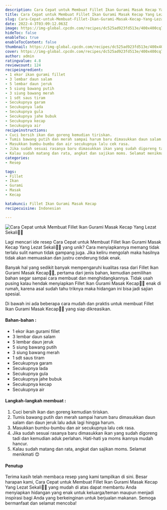 ```yaml
---
description: Cara Cepat untuk Membuat Fillet Ikan Gurami Masak Kecap Yang Lezat Sekali"
title: Cara Cepat untuk Membuat Fillet Ikan Gurami Masak Kecap Yang Lezat Sekali
slug: Cara-Cepat-untuk-Membuat-Fillet-Ikan-Gurami-Masak-Kecap-Yang-Lezat-Sekali
date: 2022-4-3T03:09:12.063Z
image: https://img-global.cpcdn.com/recipes/dc525ad923fd513e/400x400cq70/photo.jpg
hideToc: false
enableToc: true
enableTocContent: false
thumbnail: https://img-global.cpcdn.com/recipes/dc525ad923fd513e/400x400cq70/photo.jpg
cover: https://img-global.cpcdn.com/recipes/dc525ad923fd513e/400x400cq70/photo.jpg
author: admin
ratingvalue: 4.8
reviewcount: 124
recipeingredient:
- 1 ekor ikan gurami fillet
- 3 lembar daun salam
- 5 lembar daun jeruk
- 5 siung bawang putih
- 3 siung bawang merah
- 1 sdt saus tiram
- Secukupnya garam
- Secukupnya lada
- Secukupnya gula
- Secukupnya jahe bubuk
- Secukupnya kecap
- Secukupnya air
recipeinstructions:
- Cuci bersih ikan dan goreng kemudian tiriskan.
- Tumis bawang putih dan merah sampai harum baru dimasukkan daun salam dan daun jeruk lalu aduk lagi hingga harum.
- Masukkan bumbu-bumbu dan air secukupnya lalu cek rasa.
- Jika sudah sesuai rasanya baru dimasukkan ikan yang sudah digoreng tadi dan kemudian aduk perlahan. Hati-hati ya moms ikannya mudah hancur.
- Kalau sudah matang dan rata, angkat dan sajikan moms. Selamat menikmati 😊
categories:
- Resep

tags:
- Fillet
- Ikan
- Gurami
- Masak
- Kecap

katakunci: Fillet Ikan Gurami Masak Kecap
recipecuisine: Indonesian

---
```


![Cara Cepat untuk Membuat Fillet Ikan Gurami Masak Kecap Yang Lezat Sekali👩‍🍳](https://img-global.cpcdn.com/recipes/dc525ad923fd513e/400x400cq70/photo.jpg)

Lagi mencari ide resep Cara Cepat untuk Membuat Fillet Ikan Gurami Masak Kecap Yang Lezat Sekali👩‍🍳 yang unik? Cara menyiapkannya memang tidak terlalu sulit namun tidak gampang juga. Jika keliru mengolah maka hasilnya tidak akan memuaskan dan justru cenderung tidak enak.

Banyak hal yang sedikit banyak mempengaruhi kualitas rasa dari Fillet Ikan Gurami Masak Kecap👩‍🍳, pertama dari jenis bahan, kemudian pemilihan bahan segar sampai cara membuat dan menghidangkannya. Tidak usah pusing kalau hendak menyiapkan Fillet Ikan Gurami Masak Kecap👩‍🍳 enak di rumah, karena asal sudah tahu triknya maka hidangan ini bisa jadi sajian spesial.

Di bawah ini ada beberapa cara mudah dan praktis untuk membuat Fillet Ikan Gurami Masak Kecap👩‍🍳 yang siap dikreasikan.

<!--inarticleads1-->

#### Bahan-bahan :

- 1 ekor ikan gurami fillet
- 3 lembar daun salam
- 5 lembar daun jeruk
- 5 siung bawang putih
- 3 siung bawang merah
- 1 sdt saus tiram
- Secukupnya garam
- Secukupnya lada
- Secukupnya gula
- Secukupnya jahe bubuk
- Secukupnya kecap
- Secukupnya air

<!--inarticleads2-->

#### Langkah-langkah membuat :

1. Cuci bersih ikan dan goreng kemudian tiriskan.
1. Tumis bawang putih dan merah sampai harum baru dimasukkan daun salam dan daun jeruk lalu aduk lagi hingga harum.
1. Masukkan bumbu-bumbu dan air secukupnya lalu cek rasa.
1. Jika sudah sesuai rasanya baru dimasukkan ikan yang sudah digoreng tadi dan kemudian aduk perlahan. Hati-hati ya moms ikannya mudah hancur.
1. Kalau sudah matang dan rata, angkat dan sajikan moms. Selamat menikmati 😊

#### Penutup

Terima kasih telah membaca resep yang kami tampilkan di sini. Besar harapan kami, Cara Cepat untuk Membuat Fillet Ikan Gurami Masak Kecap Yang Lezat Sekali👩‍🍳 yang mudah di atas dapat membantu Anda menyiapkan hidangan yang enak untuk keluarga/teman maupun menjadi inspirasi bagi Anda yang berkeinginan untuk berjualan makanan. Semoga bermanfaat dan selamat mencoba!